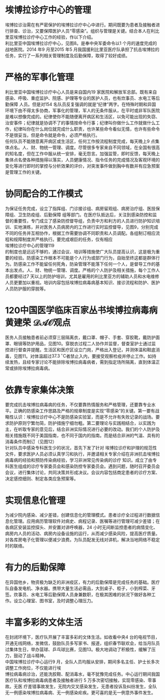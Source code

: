 # 埃博拉诊疗中心的管理  
埃博拉诊治需在有严密保护的埃博拉诊疗中心中进行。期间既要为患者及接触者进行排查、诊治，又要保障医护人员“零感染”。组织与管理是关键。结合本人在利比里亚埃博拉诊疗中心工作的经验，作以下介绍。  
利比里亚中国埃博拉诊疗中心，见图8。是奉中央军委命令以1 个月的速度完成的战地医院。2014 年9 月至2015 年5 月我国援利比里亚医疗队承担了抗击埃博拉的任务，实行了一系列相关管理制度及后勤保障，取得了较好成绩。  
#  严格的军事化管理  
利比里亚中国埃博拉诊疗中心人员是来自国内19 家医院和解放军总部。既有来自感染、呼吸、重症监护、院感、护理等专业的医护人员，也有炊事员、水电工等后勤保障 人员。但是对154 名队员反复强调的就是“纪律”两字。在特殊时期和异国环境下由不得太多协商，军事化的管理，军人的无条件服从，在平时或非军队医院是难以想像完成的。纪律使你不能随便离开病区和生活区，以免可能出现的失窃、治安事件；纪律就是协调不了的事情按命令行事；纪律叫你做什么工作就做什么工作，纪律叫你在什么岗位就完成什么职责，也许某些命令看似无情，也许有些命令不是很妥当，但是命令就是命令，必须严格执行。  
任何队员不能随意离开病区或生活区，任何工作按流程制度完成，每天晚上9 点集体点名。人、财、物统一管理、调度。尽管很多专家来自不同领域，在全国有很高的知名度，但在工作中服从统一安排，毫无怨言。加强监管，即时反馈，每天晚上集体点名使各种措施得以落实，人员健康情况、指令任务的完成情况及客观环境的变化等进行即时的掌控与分析效果的评价，对突发事件做到胸中有数并有应急预案是管理工作的关键。  
#  协同配合的工作模式  
为保证任务完成，设立了指挥组、门诊接诊组、病房留观组、病房治疗组、医技保障组、卫生防疫组、后勤保障 组等部门。在医疗队抵达后，关注到感染防控和监督的重要性，专门成立了感染防控督导组，负责中方和利方的人员进行防护知识培训、实地演练，并对医务人员病房内的工作进行实时监控督导，见图9，分别完成不同的任务并互相协作，根据工作需要协调不同职责和人员调配。各组制订相应流程和规障制度并严格执行。要完成艰巨的任务，仅有相应  
埃博拉诊疗中心的管理119  
的制度也是远远不够的，通过会议、培训等措施使广大队员提高认识，这是极为重要的经验。防感染工作根本不可能是个人行为或部门行为，自始至终这都是群体行为。防感染工作不能留任何死角，防染管理不能落下任何一个人，是督导工作的基本出发点。人、财、物统一管理、调度。严格的个人防护及相关措施，每个工作人员都要经过7 天以上的防护培训，尤其是雇用的利比里亚方的辅助人员和水电维修人员更要加以重视。培训内容包括埃博拉病毒病基本知识、接诊流程和防护、医护人员防护服的穿脱等。  
# 120中国医学临床百家丛书埃博拉病毒病 黄建荣 $\mathcal{D A O}$观点  
医务人员接触患者前必须穿三层隔离衣，戴口罩、帽子、手套、穿胶靴，戴防护面罩、眼镜等防护用品，见图10。穿脱衣过程二人协作并监督，督查室护士通过监控进行督查并提醒。生活区和医疗区设立门岗，严格出入登记，并测体温和鞋底消毒，见图11。对体温超过$37.3\,^{\circ}\mathrm{C}$者禁止入内，要接受观察检疫并停止工作。如持续发热，且经专家讨论不能排除埃博拉病毒病者，需到指定场所隔离，直到体温正常或排除埃博拉病毒病。  
#  依靠专家集体决策  
要完成抗击埃博拉病毒病的任务，不仅要靠热情服务和严格管理，还要靠专业水平。正确的防感染工作思路及严格的规章制度是实现“零感染”的关键。第一要有战略性认识：埃博拉诊疗中心不是防感染实验室，而是不允许有失败记录的战场。要求防护原则宁繁勿简，防护措施宁细勿粗。第二要理论与实践相结合，以实践为主，在听取专家的意见后，结合非洲实际情况进行必要的改动。我们的个人防护及相关措施既不同于美国指南，也不同于国内的指南。而是结合非洲的气温、具有的消毒条件而制订（见图12）  
针对队员中感染专科医生少的状况，首先下发了针对 埃博拉诊疗和护理的规范性文件，要求医护人员必须认真学习和执行，并邀请相关专家介绍在非洲抗击埃博拉病毒病的经验和预防传染病经验，学习非洲常见传染病的诊疗 知识。成立了由专科医生组成的诊疗专家委员会和感染防控专家委员会。遇到问题，随时召开委员会会议，进行集体讨论，共同决策并形成决议。会议内容包括商定患者的诊疗方案、决定感控细则、制定各类应急预案等。  
#  实现信息化管理  
为减少院内感染、减少差错，创建信息化的管理模式。患者诊疗全过程进行数据信息化管理。应用病历管理软件对病史、病程记录、医嘱等进行管理可减少差错；在各病区安装监控探头、并安置对讲呼唤器，24 小时无间断监控患者的病情变化、病房内人员的活动、病房内设备设施的运行，从而减少感染风险，提高医疗质量。对各库房电子化管理以便减少浪费。为队员配发无线对讲机，解决当地网络不稳定时的联络。  
#  有力的后勤保障  
在异国他乡，物资极为缺乏的非洲疫区，有力的后勤保障是完成任务的基础。医疗队自备发电机、净水器。携带大量生活必需品，大到桌子、柜子，小到榨菜、牙签。炊事员、水电工等后勤保障人员身兼数职，在极其困难的状况下做好各种工作。设立心理室、图书室，及时调整心理压力。  
#  丰富多彩的文体生活  
在封闭环境下，医疗队开展了丰富多彩的文体生活。如收看中央4 台的电视节目，开通无线网络，发微信，鼓励队员多写家书、报道，组织春节联欢会，给当月队员过集体生日，举办篮球、乒乓球比赛，见图13。极大地调动了积极性，缓解了压力，鼓动了战斗精神。  
中国埃博拉诊疗中心运行9 月，全队人员均服从安排，期间多名主任、护士长多次调整工作岗位，不仅能进行埃  
博拉病毒病诊治，还能洗胶鞋、配消毒水，毫不犹豫完成任务。中心运行期间我国医疗队和埃博拉病毒病患者及接触者进行 5  万多次密切接触，实现零感染、零事故。无医 疗差错事故发生，无院内交叉感染发生，无患者投诉及纠纷发生，全队无一例感染埃博拉病毒病、无一例感染疟疾。更可喜的是无一例意外事件发生。  

